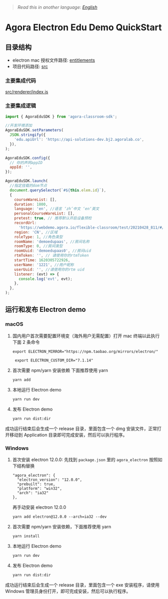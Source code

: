 > _Read this in another language: [English](README.md)_

# Agora Electron Edu Demo QuickStart

## 目录结构

- electron mac 授权文件路径: [entitlements](./entitlements)
- 项目代码路径: [src](./src)

### 主要集成代码

[src/renderer/index.js](./src/renderer/index.js)

### 主要集成逻辑

```javascript
import { AgoraEduSDK } from 'agora-classroom-sdk';

//开发环境添加
AgoraEduSDK.setParameters(
  JSON.stringify({
    'edu.apiUrl': 'https://api-solutions-dev.bj2.agoralab.co',
  }),
);

AgoraEduSDK.config({
  // 你的声网appID
  appId: '',
});

AgoraEduSDK.launch(
  //指定挂载的dom节点
  document.querySelector(`#${this.elem.id}`),
  {
    courseWareList: [],
    duration: 1800,
    language: 'en', //语言 ‘zh’中文 ‘en‘英文
    personalCourseWareList: [],
    pretest: true, // 推荐默认开启设备预检
    recordUrl:
      'https://webdemo.agora.io/flexible-classroom/test/20210428_811/#/record',
    region: 'CN', //区域
    roleType: 1, //角色类型
    roomName: 'demoedupaas', //房间名称
    roomType: 0, //房间类型
    roomUuid: 'demoedupaas0', //房间uid
    rtmToken: '', // 请使用你的rtmToken
    startTime: 1620305722926,
    userName: '1221', //用户昵称
    userUuid: '', //请使用你的rtm uid
    listener: (evt) => {
      console.log('evt', evt);
    },
  },
);
```

## 运行和发布 Electron demo

### macOS

1. 国内用户首次需要配置环境变（海外用户无需配置）打开 mac 终端以此执行下面 2 条命令
   ```
   export ELECTRON_MIRROR="https://npm.taobao.org/mirrors/electron/"
   ```
   ```
    export ELECTRON_CUSTOM_DIR="7.1.14"
   ```
2. 首次需要 npm/yarn 安装依赖 下面推荐使用 yarn

   ```
   yarn add
   ```

3. 本地运行 Electron demo

   ```
   yarn run dev
   ```

4. 发布 Electron demo

   ```
   yarn run dist:dir
   ```

成功运行结束后会生成一个 release 目录，里面包含一个 dmg 安装文件，正常打开移动到 Application 目录即可完成安装，然后可以执行程序。

### Windows

1. 首次安装 electron 12.0.0: 先找到 `package.json` 里的 `agora_electron` 按照如下结构替换
   ```
   "agora_electron": {
     "electron_version": "12.0.0",
     "prebuilt": true,
     "platform": "win32",
     "arch": "ia32"
   },
   ```
   再手动安装 electron 12.0.0
   ```
   yarn add electron@12.0.0 --arch=ia32 --dev
   ```
2. 首次需要 npm/yarn 安装依赖，下面推荐使用 yarn

   ```
   yarn install
   ```

3. 本地运行 Electron demo

   ```
   yarn run dev
   ```

4. 发布 Electron demo

   ```
   yarn run dist:dir
   ```

成功运行结束后会生成一个 release 目录，里面包含一个 exe 安装程序，请使用 Windows 管理员身份打开，即可完成安装，然后可以执行程序。
